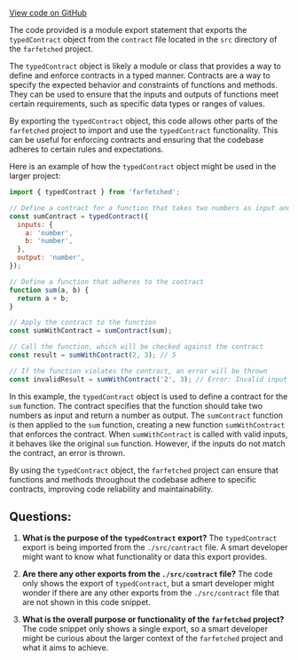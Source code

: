 [View code on GitHub](https://github.com/igorkamyshev/farfetched/packages/typed-contracts/index.ts)

The code provided is a module export statement that exports the `typedContract` object from the `contract` file located in the `src` directory of the `farfetched` project. 

The `typedContract` object is likely a module or class that provides a way to define and enforce contracts in a typed manner. Contracts are a way to specify the expected behavior and constraints of functions and methods. They can be used to ensure that the inputs and outputs of functions meet certain requirements, such as specific data types or ranges of values.

By exporting the `typedContract` object, this code allows other parts of the `farfetched` project to import and use the `typedContract` functionality. This can be useful for enforcing contracts and ensuring that the codebase adheres to certain rules and expectations.

Here is an example of how the `typedContract` object might be used in the larger project:

```javascript
import { typedContract } from 'farfetched';

// Define a contract for a function that takes two numbers as input and returns their sum
const sumContract = typedContract({
  inputs: {
    a: 'number',
    b: 'number',
  },
  output: 'number',
});

// Define a function that adheres to the contract
function sum(a, b) {
  return a + b;
}

// Apply the contract to the function
const sumWithContract = sumContract(sum);

// Call the function, which will be checked against the contract
const result = sumWithContract(2, 3); // 5

// If the function violates the contract, an error will be thrown
const invalidResult = sumWithContract('2', 3); // Error: Invalid input type for parameter 'a'
```

In this example, the `typedContract` object is used to define a contract for the `sum` function. The contract specifies that the function should take two numbers as input and return a number as output. The `sumContract` function is then applied to the `sum` function, creating a new function `sumWithContract` that enforces the contract. When `sumWithContract` is called with valid inputs, it behaves like the original `sum` function. However, if the inputs do not match the contract, an error is thrown.

By using the `typedContract` object, the `farfetched` project can ensure that functions and methods throughout the codebase adhere to specific contracts, improving code reliability and maintainability.
## Questions: 
 1. **What is the purpose of the `typedContract` export?**
The `typedContract` export is being imported from the `./src/contract` file. A smart developer might want to know what functionality or data this export provides.

2. **Are there any other exports from the `./src/contract` file?**
The code only shows the export of `typedContract`, but a smart developer might wonder if there are any other exports from the `./src/contract` file that are not shown in this code snippet.

3. **What is the overall purpose or functionality of the `farfetched` project?**
The code snippet only shows a single export, so a smart developer might be curious about the larger context of the `farfetched` project and what it aims to achieve.